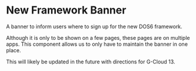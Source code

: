 # New Framework Banner

A banner to inform users where to sign up for the new DOS6 framework.

Although it is only to be shown on a few pages, these pages are on multiple apps.
This component allows us to only have to maintain the banner in one place.

This will likely be updated in the future with directions for G-Cloud 13.